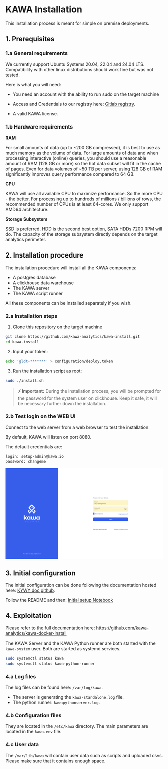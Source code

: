 # KAWA Installation

This installation process is meant for simple on premise deployments.


## 1. Prerequisites

### 1.a General requirements

We currently support Ubuntu Systems 20.04, 22.04 and 24.04 LTS.
Compatibility with other linux distributions should work fine but was not tested.

Here is what you will need:

- You need an account with the ability to run sudo on the target machine

- Access and Credentials to our registry here: [Gitlab registry](registry.gitlab.com/kawa-analytics-dev).

- A valid KAWA license.


### 1.b Hardware requirements

__RAM__

For small amounts of data (up to ~200 GB compressed), it is best to use as much memory as the volume of data. For large amounts of data and when processing interactive (online) queries, you should use a reasonable amount of RAM (128 GB or more) so the hot data subset will fit in the cache of pages. Even for data volumes of ~50 TB per server, using 128 GB of RAM significantly improves query performance compared to 64 GB.

__CPU__

KAWA will use all available CPU to maximize performance. So the more CPU - the better. For processing up to hundreds of millions / billions of rows, the recommended number of CPUs is at least 64-cores. We only support AMD64 architecture.

__Storage Subsystem__

SSD is preferred. HDD is the second best option, SATA HDDs 7200 RPM will do. The capacity of the storage subsystem directly depends on the target analytics perimeter.


## 2. Installation procedure

The installation procedure will install all the KAWA components:

- A postgres database
- A clickhouse data warehouse
- The KAWA server
- The KAWA script runner

All these components can be installed separately if you wish.


### 2.a Installation steps

1) Clone this repository on the target machine
```bash
git clone https://github.com/kawa-analytics/kawa-install.git
cd kawa-install
```

2) Input your token: 
```bash
echo 'gldt-*******' > configuration/deploy.token
```
3) Run the installation script as root: 
```bash
sudo ./install.sh
```

> **⚡ Important:** During the installation process, you will be prompted for the password for the system user on clickhouse. Keep it safe, it will be necessary further down the installation.



### 2.b Test login on the WEB UI

Connect to the web server from a web browser to test the installation:

By default, KAWA will listen on port 8080.


The default credentials are:
```
login: setup-admin@kawa.io
password: changeme
```

<p align="center">
  <img  src="readme-assets/login.png" alt="Login page">
</p>


## 3. Initial configuration

The initial configuration can be done following the documentation hosted here: [KYWY doc github](https://github.com/kawa-analytics/kywy-documentation).

Follow the README and then:  [Initial setup Notebook](https://github.com/kawa-analytics/kywy-documentation/blob/main/notebooks/administration/02_initial_instance_configuration.ipynb)


## 4. Exploitation

Please refer to the full documentation here: https://github.com/kawa-analytics/kawa-docker-install

The KAWA Server and the KAWA Python runner are both started with the `kawa-system` user.
Both are started as systemd services.

```bash
sudo systemctl status kawa
sudo systemctl status kawa-python-runner
```

### 4.a Log files

The log files can be found here: `/var/log/kawa`.
- The server is generating the `kawa-standalone.log` file.
- The python runner: `kawapythonserver.log`.

### 4.b Configuration files

They are located in the `/etc/kawa` directory.
The main parameters are located in the `kawa.env` file.


### 4.c User data

The `/var/lib/kawa` will contain user data such as scripts and uploaded csvs.
Please make sure that it contains enough space.


